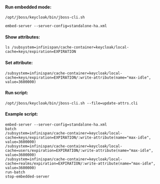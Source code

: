 #### Run embedded mode:
```
/opt/jboss/keycloak/bin/jboss-cli.sh
```
```
embed-server --server-config=standalone-ha.xml
```

#### Show attributes:
```
ls /subsystem=infinispan/cache-container=keycloak/local-cache=keys/expiration=EXPIRATION
```

#### Set attribute:
```
/subsystem=infinispan/cache-container=keycloak/local-cache=keys/expiration=EXPIRATION/:write-attribute(name="max-idle", value=3600000)
```

#### Run script:
```
/opt/jboss/keycloak/bin/jboss-cli.sh --file=update-attrs.cli
```

#### Example script:
```
embed-server --server-config=standalone-ha.xml
batch
/subsystem=infinispan/cache-container=keycloak/local-cache=keys/expiration=EXPIRATION/:write-attribute(name="max-idle", value=3600000)
/subsystem=infinispan/cache-container=keycloak/local-cache=users/expiration=EXPIRATION/:write-attribute(name="max-idle", value=3600000)
/subsystem=infinispan/cache-container=keycloak/local-cache=realms/expiration=EXPIRATION/:write-attribute(name="max-idle", value=3600000)
run-batch
stop-embedded-server
```
